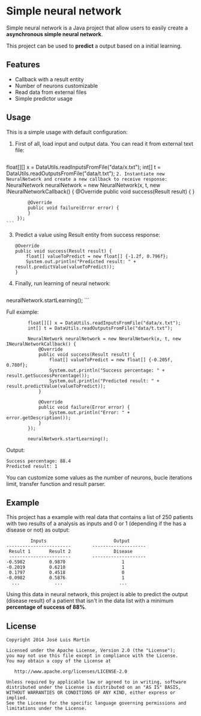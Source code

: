 Simple neural network
=========

Simple neural network is a Java project that allow users to easily create a **asynchronous simple neural network**.

This project can be used to **predict** a output based on a initial learning.

Features
----
  - Callback with a result entity
  - Number of neurons customizable
  - Read data from external files
  - Simple predictor usage

Usage
----
This is a simple usage with default configuration:

1. First of all, load input and output data. You can read it from external text file:

    ```
float[][] x = DataUtils.readInputsFromFile("data/x.txt");
int[] t = DataUtils.readOutputsFromFile("data/t.txt");
    ```
2. Instantiate new NeuralNetwork and create a new callback to receive response:
    ```
NeuralNetwork neuralNetwork = new NeuralNetwork(x, t, new INeuralNetworkCallback() {
            @Override
            public void success(Result result) {
            }

            @Override
            public void failure(Error error) {
            }
        });
    ```

3. Predict a value using Result entity from success response:

    ```
    @Override
    public void success(Result result) {
        float[] valueToPredict = new float[] {-1.2f, 0.796f};
        System.out.println("Predicted result: " + result.predictValue(valueToPredict));
    }

    ```
4. Finally, run learning of neural network:
    ```
neuralNetwork.startLearning();
    ```

Full example:
```
        float[][] x = DataUtils.readInputsFromFile("data/x.txt");
        int[] t = DataUtils.readOutputsFromFile("data/t.txt");

        NeuralNetwork neuralNetwork = new NeuralNetwork(x, t, new INeuralNetworkCallback() {
            @Override
            public void success(Result result) {
                float[] valueToPredict = new float[] {-0.205f, 0.780f};
                System.out.println("Success percentage: " + result.getSuccessPercentage());
                System.out.println("Predicted result: " + result.predictValue(valueToPredict));
            }

            @Override
            public void failure(Error error) {
                System.out.println("Error: " + error.getDescription());
            }
        });

        neuralNetwork.startLearning();
```
Output:
```
Success percentage: 88.4
Predicted result: 1
```
  
You can customize some values as the number of neurons, bucle iterations limit, transfer function and result parser.


Example
----

This project has a example with real data that contains a list of 250 patients with two results of a analysis as inputs and 0 or 1 (depending if the has a disease or not) as output:
````
         Inputs                         Output
------------------------        --------------------
 Result 1       Result 2                Disease
 -----------------------        --------------------
-0.5982         0.9870                     1     
-0.2019         0.6210                     1
 0.1797         0.4518                     0
-0.0982         0.5876                     1
  ...             ...                     ...
````

Using this data in neural network, this project is able to predict the output (disease result) of a patient that isn't in the data list with a minimum **percentage of success of 88%**.

License
----
```
Copyright 2014 José Luis Martín

Licensed under the Apache License, Version 2.0 (the "License");
you may not use this file except in compliance with the License.
You may obtain a copy of the License at

   http://www.apache.org/licenses/LICENSE-2.0

Unless required by applicable law or agreed to in writing, software
distributed under the License is distributed on an "AS IS" BASIS,
WITHOUT WARRANTIES OR CONDITIONS OF ANY KIND, either express or implied.
See the License for the specific language governing permissions and
limitations under the License.
```

